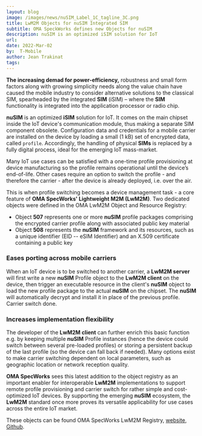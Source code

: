 ```yaml
---
layout: blog
image: /images/news/nuSIM_Label_1C_tagline_3C.png
title: LwM2M Objects for nuSIM Integrated SIM
subtitle: OMA SpeckWorks defines new Objects for nuSIM
description: nuSIM is an optimized iSIM solution for IoT
url: 
date: 2022-Mar-02
by:  T-Mobile
author: Jean Trakinat
tags:
---
```


<b>The increasing demad for power-efficiency,</b> robustness and small form factors along with growing simplicity needs along the value chain have caused the mobile industry to consider alternative solutions to the classical SIM, spearheaded by the integrated **SIM** (iSIM) – where the **SIM** functionality is integrated into the application processor or radio chip. 

**nuSIM** is an optimized **iSIM** solution for IoT. It comes on the main chipset inside the IoT device's communication module, thus making a separate SIM component obsolete. Configuration data and credentials for a mobile carrier are installed on the device by loading a small (1 kB) set of encrypted data, called `profile`. Accordingly, the handling of physical **SIMs** is replaced by a fully digital process, ideal for the emerging IoT mass-market. <!--more-->

Many IoT use cases can be satisfied with a one-time profile provisioning at device manufacturing so the profile remains operational until the device’s end-of-life. Other cases require an option to switch the profile - and therefore the carrier - after the device is already deployed, i.e. over the air.

This is when profile switching becomes a device management task - a core feature of **OMA SpecWorks' Lightweight M2M (LwM2M)**. Two dedicated objects were defined in the OMA LwM2M Object and Resource Registry: 

* Object **507** represents one or more **nuSIM** profile packages comprising the encrypted carrier profile along with associated public key material
* Object **508** represents the **nuSIM** framework and its resources, such as a unique identifier (EID -- eSIM Identifier) and an X.509 certificate containing a public key 

### Eases porting across mobile carriers
When an IoT device is to be switched to another carrier, a **LwM2M server** will first write a new **nuSIM** Profile object to the **LwM2M client** on the device, then trigger an executable resource in the client's **nuSIM** object to load the new profile package to the actual **nuSIM** on the chipset. The **nuSIM** will automatically decrypt and install it in place of the previous profile. Carrier switch done.

### Increases implementation flexibility
The developer of the **LwM2M client** can further enrich this basic function e.g. by keeping multiple **nuSIM** Profile instances (hence the device could switch between several pre-loaded profiles) or storing a persistent backup of the last profile (so the device can fall back if needed). Many options exist to make carrier switching dependent on local parameters, such as geographic location or network reception quality.

**OMA SpecWorks** sees this latest addition to the object registry as an important enabler for interoperable **LwM2M** implementations to support remote profile provisioning and carrier switch for rather simple and cost-optimized IoT devices. By supporting the emerging **nuSIM** ecosystem, the **LwM2M** standard once more proves its versatile applicability for use cases across the entire IoT market.

These objects can be found OMA SpecWorks LwM2M Registry, [website](https://technical.openmobilealliance.org/OMNA/LwM2M/LwM2MRegistry.html), [Github](https://github.com/OpenMobileAlliance/lwm2m-registry).


